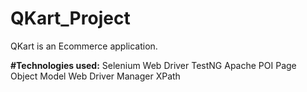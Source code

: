 # QKart_Project
QKart is an Ecommerce application.

**#Technologies used:**
Selenium
Web Driver
TestNG
Apache POI
Page Object Model
Web Driver Manager
XPath
